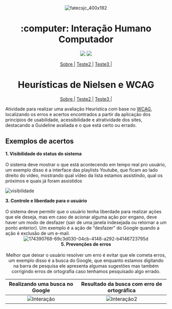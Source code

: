 <div align="center">
  
![fatecsjc_400x192](https://user-images.githubusercontent.com/71477357/161321048-dc637b2e-0314-4e07-b2f9-8cda9f653356.png)

<h1 align="center"> :computer: Interação Humano Computador </h1>
<p align="center">
  
<img src="http://img.shields.io/static/v1?label=STATUS&message=EM%20DESENVOLVIMENTO&color=GREEN&style=flat"/>
<img src="https://img.shields.io/badge/ÚLTIMA%20MODIFICAÇÃO-NOVEMBRO%20DE%202022-brightgreen&style=flat"/>

<p align ="center">
    <a href="#home"> Sobre </a> |
    <a href="#teste2"> Teste2 </a> |
    <a href="#teste3"> Teste3 </a> |
  
</div>

<span id = "home">

<h1 align="center"> Heurísticas de Nielsen e WCAG </h1>

<p align ="center">
    <a href="#home"> Sobre </a> |
    <a href="#teste2"> Teste2 </a> |
    <a href="#teste3"> Teste3 </a> |

Atividade para realizar uma avaliação Heurística com base no [WCAG](https://www.w3.org/WAI/WCAG21/quickref/), localizando os erros e acertos encontrados a partir da aplicação dos princípios de usabilidade, acessibilidade e atratividade dos sites, destacando a Guideline avaliada e o que está certo ou errado.

## Exemplos de acertos

<summary><b>1. Visibilidade do status do sistema</b></summary>
<br>
 O sistema deve mostrar o que está acontecendo em tempo real pro usuário, um exemplo disso é a interface das playlists Youtube, que ficam ao lado direito do vídeo, mostrando qual vídeo da lista estamos assistindo, qual os próximos e quais já foram assistidos

![visibilidade](https://user-images.githubusercontent.com/71477357/204688242-2ac2925a-d755-4494-8715-6424d343bb46.JPG)

<summary><b>3. Controle e liberdade para o usuário</b></summary>
    <br>
    O sistema deve permitir que o usuário tenha liberdade para realizar ações que ele deseja, mas em caso de acionar alguma ação por engano, deve haver um modo de desfazer (sair de uma janela indesejada ou retornar a um ponto anterior). Um exemplo é a ação de “desfazer” do Google quando a ação é exclusão de um e-mail.

<div align="center">
    <img alt="174390768-69c3d030-04cb-4148-a292-b4146723795d" src="https://user-images.githubusercontent.com/71477357/204778639-9836f10b-d964-4707-a9d1-8ef331aba57d.png"
<div>

   <summary><b>5. Prevenções de erros</b></summary>
    <br>
    Melhor que deixar o usuário resolver um erro é evitar que ele cometa erros, um exemplo disso é a busca do Google, que enquanto estamos digitando na barra de pesquisa ele apresenta algumas sugestões mas também corrigindo erros de ortografia caso tenhamos pesquisado algo errado.

<div align="center">

|                                                                 Realizando uma busca no Google                                                                 |                                                                                         Resultado da busca com erro de ortográfica                                                                                          |
| :------------------------------------------------------------------------------------------------------------------------------------------------------------: | :-------------------------------------------------------------------------------------------------------------------------------------------------------------------------------------------------------------------------: |
| ![Interação](https://user-images.githubusercontent.com/71477357/204780210-6749f688-f32d-4c8e-9c7c-3c9a0c4db1fc.PNG) | ![Interação2](https://user-images.githubusercontent.com/71477357/204780220-e2bfe23a-a507-4bbf-bf1d-2885803f84aa.PNG) |

</div>
